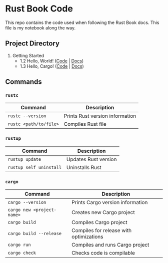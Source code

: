 # Rust Book Code

This repo contains the code used when following the Rust Book docs.
This file is my notebook along the way.

## Project Directory

1. Getting Started
    - 1.2 Hello, World! ([Code](./hello_world) | [Docs](https://doc.rust-lang.org/book/ch01-02-hello-world.html))
    - 1.3 Hello, Cargo! ([Code](./hello_cargo) | [Docs](https://doc.rust-lang.org/book/ch01-03-hello-cargo.html))

## Commands

### `rustc`

| Command | Description |
|---|---|
| `rustc --version` | Prints Rust version information |
| `rustc <path/to/file>` | Compiles Rust file |

### `rustup`

| Command | Description |
|---|---|
| `rustup update` | Updates Rust version |
| `rustup self uninstall` | Uninstalls Rust |

### `cargo`

| Command | Description |
|---|---|
| `cargo --version` | Prints Cargo version information |
| `cargo new <project-name>` | Creates new Cargo project |
| `cargo build` | Compiles Cargo project |
| `cargo build --release` | Compiles for release with optimizations |
| `cargo run` | Compiles and runs Cargo project |
| `cargo check` | Checks code is compilable |
